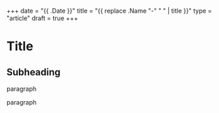 +++
date = "{{ .Date }}"
title = "{{ replace .Name "-" " " | title }}"
type = "article"
draft = true
+++

# Title
## Subheading
paragraph

paragraph